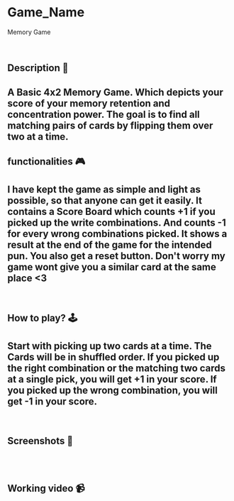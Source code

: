 # **Game_Name** 

Memory Game

<br>

## **Description 📃**

A Basic 4x2 Memory Game. Which depicts your score of your memory retention and concentration power.
The goal is to find all matching pairs of cards by flipping them over two at a time.
- 

## **functionalities 🎮**

I have kept the game as simple and light as possible, so that anyone can get it easily.
It contains a Score Board which counts +1 if you picked up the write combinations. And counts -1 for every wrong combinations picked.
It shows a result at the end of the game for the intended pun.
You also get a reset button. Don't worry my game wont give you a similar card at the same place <3
- 
<br>

## **How to play? 🕹️**

Start with picking up two cards at a time. The Cards will be in shuffled order.
If you picked up the right combination or the matching two cards at a single pick, you will get +1 in your score.
If you picked up the wrong combination, you will get -1 in your score.
- 

<br>

## **Screenshots 📸**

<br>
<!-- add your screenshots like this -->

<br>

## **Working video 📹**
<!-- add your working video over here -->
